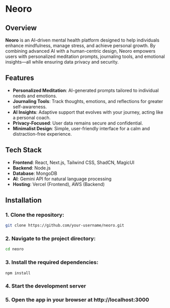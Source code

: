 # Neoro

## Overview
**Neoro** is an AI-driven mental health platform designed to help individuals enhance mindfulness, manage stress, and achieve personal growth. By combining advanced AI with a human-centric design, Neoro empowers users with personalized meditation prompts, journaling tools, and emotional insights—all while ensuring data privacy and security.

## Features
- **Personalized Meditation**: AI-generated prompts tailored to individual needs and emotions.
- **Journaling Tools**: Track thoughts, emotions, and reflections for greater self-awareness.
- **AI Insights**: Adaptive support that evolves with your journey, acting like a personal coach.
- **Privacy-Focused**: User data remains secure and confidential.
- **Minimalist Design**: Simple, user-friendly interface for a calm and distraction-free experience.

## Tech Stack
- **Frontend**: React, Next.js, Tailwind CSS, ShadCN, MagicUI
- **Backend**: Node.js
- **Database**: MongoDB
- **AI**: Gemini API for natural language processing
- **Hosting**: Vercel (Frontend), AWS (Backend)

## Installation
### 1. Clone the repository:
   ```bash
   git clone https://github.com/your-username/neoro.git
   ```

### 2. Navigate to the project directory:
```bash
cd neoro
```

### 3. Install the required dependencies:
```bash
npm install
```
### 4. Start the development server

### 5. Open the app in your browser at http://localhost:3000
